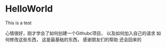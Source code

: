 # HelloWorld
This is a test


心情很好，刚才学会了如何创建一个Githubc项目，
以及如何加入自己的请求
如何修改这些东西，
这是最基础的东西，
感谢朋友们的帮助
还会回来的
